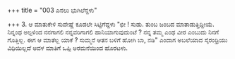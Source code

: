 +++
title = "003 ಎನಲು ಭುಗಿಲೆನ್ದಳು"

+++
3. ಆ ಮಾತುಕೇಳಿ ಸುದೇಷ್ಣೆ ಕೂಡಲೇ ಸಿಟ್ಟಿಗೆದ್ದಳು "ಛೀ ! ಸುಡು. ತುಂಬ ಜಂಬದ ಮಾತಾಡುತ್ತಿದ್ದೀಯೆ. ನಿನ್ನಂಥ ಅಲ್ಪಳಿಂದ ನನಗಾಗಲಿ ನನ್ನವರಿಗಾಗಲಿ ಹಾನಿಯಾಗುವುದುಂಟೆ ? ನನ್ನ ತಮ್ಮ ಎಂಥ ವೀರ ಎಂಬುದು ನಿನಗೆ ಗೊತ್ತಿಲ್ಲ. ಈಗ ಆ ಮಾತೆಲ್ಲ ಯಾಕೆ ? ಸುಮ್ಮನೆ ಆತನ ಬಳಿಗೆ ಹೋಗಿ ಬಾ, ನಡಿ" ಎಂದಾಗ ಅಬಲೆಯಾದ ಸೈರಂಧ್ರಿಯು ವಿಧಿಯಿಲ್ಲದೆ ಅವಳ ಮಾತಿಗೆ ಒಪ್ಪಿ ಅರಮನೆಯಿಂದ ಹೊರಟಳು.